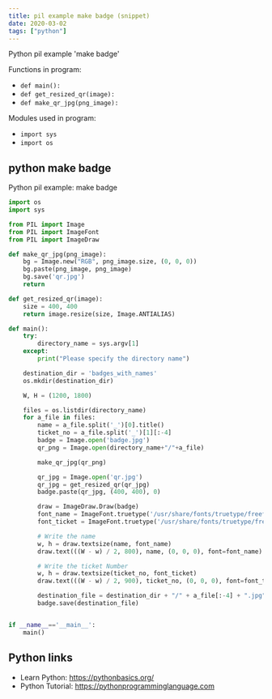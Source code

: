 ```yaml
---
title: pil example make badge (snippet)
date: 2020-03-02
tags: ["python"]
---
```

Python pil example 'make badge'

Functions in program: 
* `def main():`
* `def get_resized_qr(image):`
* `def make_qr_jpg(png_image):`

Modules used in program: 
* `import sys`
* `import os`

## python make badge

Python pil example: make badge

```python
import os
import sys

from PIL import Image
from PIL import ImageFont
from PIL import ImageDraw

def make_qr_jpg(png_image):
    bg = Image.new("RGB", png_image.size, (0, 0, 0))
    bg.paste(png_image, png_image)
    bg.save('qr.jpg')
    return

def get_resized_qr(image):
    size = 400, 400
    return image.resize(size, Image.ANTIALIAS)

def main():
    try:
        directory_name = sys.argv[1]
    except:
        print("Please specify the directory name")

    destination_dir = 'badges_with_names'
    os.mkdir(destination_dir)

    W, H = (1200, 1800)

    files = os.listdir(directory_name)
    for a_file in files:
        name = a_file.split('_')[0].title()
        ticket_no = a_file.split('_')[1][:-4]
        badge = Image.open('badge.jpg')
        qr_png = Image.open(directory_name+"/"+a_file)

        make_qr_jpg(qr_png)

        qr_jpg = Image.open('qr.jpg')
        qr_jpg = get_resized_qr(qr_jpg)
        badge.paste(qr_jpg, (400, 400), 0)

        draw = ImageDraw.Draw(badge)
        font_name = ImageFont.truetype('/usr/share/fonts/truetype/freefont/FreeSerif.ttf', 75)
        font_ticket = ImageFont.truetype('/usr/share/fonts/truetype/freefont/FreeSerif.ttf', 45)

        # Write the name
        w, h = draw.textsize(name, font_name)
        draw.text(((W - w) / 2, 800), name, (0, 0, 0), font=font_name)

        # Write the ticket Number
        w, h = draw.textsize(ticket_no, font_ticket)
        draw.text(((W - w) / 2, 900), ticket_no, (0, 0, 0), font=font_ticket)

        destination_file = destination_dir + "/" + a_file[:-4] + ".jpg"
        badge.save(destination_file)


if __name__=='__main__':
    main()


```

## Python links

- Learn Python: https://pythonbasics.org/
- Python Tutorial: https://pythonprogramminglanguage.com
